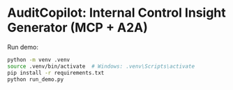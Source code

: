# AuditCopilot: Internal Control Insight Generator (MCP + A2A)

Run demo:
```bash
python -m venv .venv
source .venv/bin/activate  # Windows: .venv\Scripts\activate
pip install -r requirements.txt
python run_demo.py
```
